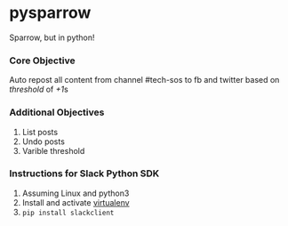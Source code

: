 # pysparrow 
Sparrow, but in python!

### Core Objective
Auto repost all content from channel #tech-sos to fb and twitter based on *threshold* of *+1*s

### Additional Objectives

1. List posts
2. Undo posts
3. Varible threshold

### Instructions for Slack Python SDK

1. Assuming Linux and python3
2. Install and activate [virtualenv](http://docs.python-guide.org/en/latest/dev/virtualenvs/)
3. `pip install slackclient`